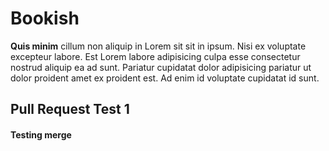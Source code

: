 # Bookish

**Quis minim** cillum non aliquip in Lorem sit sit in ipsum. Nisi ex voluptate excepteur labore. Est Lorem labore adipisicing culpa esse consectetur nostrud aliquip ea ad sunt. Pariatur cupidatat dolor adipisicing pariatur ut dolor proident amet ex proident est. Ad enim id voluptate cupidatat id sunt.

## Pull Request Test 1

#### Testing merge
